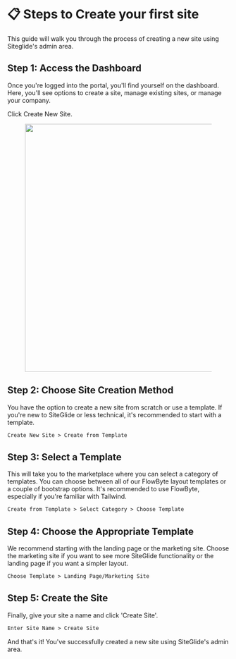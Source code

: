 # 📋 Steps to Create your first site

This guide will walk you through the process of creating a new site using Siteglide's admin area.

## Step 1: Access the Dashboard

Once you're logged into the portal, you'll find yourself on the dashboard. Here, you'll see options to create a site, manage existing sites, or manage your company.

Click Create New Site.

<figure><img src="https://image.siteglide.com/JruErXRj" alt="" width="563"><figcaption></figcaption></figure>

## Step 2: Choose Site Creation Method

You have the option to create a new site from scratch or use a template. If you're new to SiteGlide or less technical, it's recommended to start with a template.

```html
Create New Site > Create from Template
```

## Step 3: Select a Template

This will take you to the marketplace where you can select a category of templates. You can choose between all of our FlowByte layout templates or a couple of bootstrap options. It's recommended to use FlowByte, especially if you're familiar with Tailwind.

```html
Create from Template > Select Category > Choose Template
```

## Step 4: Choose the Appropriate Template

We recommend starting with the landing page or the marketing site. Choose the marketing site if you want to see more SiteGlide functionality or the landing page if you want a simpler layout.

```html
Choose Template > Landing Page/Marketing Site
```

## Step 5: Create the Site

Finally, give your site a name and click 'Create Site'.

```html
Enter Site Name > Create Site
```

And that's it! You've successfully created a new site using SiteGlide's admin area.
